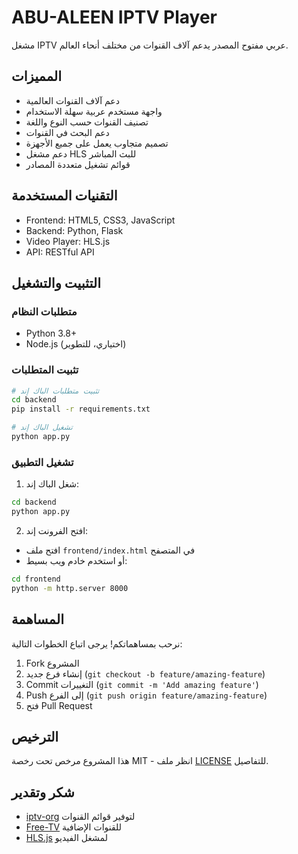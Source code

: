 # ABU-ALEEN IPTV Player

مشغل IPTV عربي مفتوح المصدر يدعم آلاف القنوات من مختلف أنحاء العالم.

## المميزات
- دعم آلاف القنوات العالمية
- واجهة مستخدم عربية سهلة الاستخدام
- تصنيف القنوات حسب النوع واللغة
- دعم البحث في القنوات
- تصميم متجاوب يعمل على جميع الأجهزة
- دعم مشغل HLS للبث المباشر
- قوائم تشغيل متعددة المصادر

## التقنيات المستخدمة
- Frontend: HTML5, CSS3, JavaScript
- Backend: Python, Flask
- Video Player: HLS.js
- API: RESTful API

## التثبيت والتشغيل

### متطلبات النظام
- Python 3.8+
- Node.js (اختياري، للتطوير)

### تثبيت المتطلبات
```bash
# تثبيت متطلبات الباك إند
cd backend
pip install -r requirements.txt

# تشغيل الباك إند
python app.py
```

### تشغيل التطبيق
1. شغل الباك إند:
```bash
cd backend
python app.py
```

2. افتح الفرونت إند:
- افتح ملف `frontend/index.html` في المتصفح
- أو استخدم خادم ويب بسيط:
```bash
cd frontend
python -m http.server 8000
```

## المساهمة
نرحب بمساهماتكم! يرجى اتباع الخطوات التالية:
1. Fork المشروع
2. إنشاء فرع جديد (`git checkout -b feature/amazing-feature`)
3. Commit التغييرات (`git commit -m 'Add amazing feature'`)
4. Push إلى الفرع (`git push origin feature/amazing-feature`)
5. فتح Pull Request

## الترخيص
هذا المشروع مرخص تحت رخصة MIT - انظر ملف [LICENSE](LICENSE) للتفاصيل.

## شكر وتقدير
- [iptv-org](https://github.com/iptv-org/iptv) لتوفير قوائم القنوات
- [Free-TV](https://github.com/Free-TV/IPTV) للقنوات الإضافية
- [HLS.js](https://github.com/video-dev/hls.js/) لمشغل الفيديو
